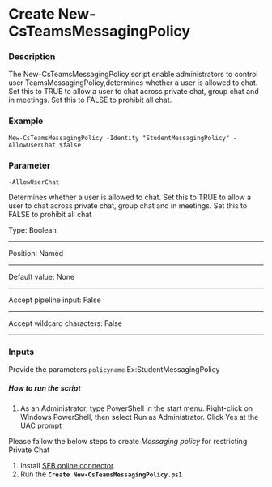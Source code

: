 # Create New-CsTeamsMessagingPolicy

### Description
The New-CsTeamsMessagingPolicy script enable administrators to control user TeamsMessagingPolicy,determines whether a user is allowed to chat. Set this to TRUE to allow a user to chat across private chat, group chat and in meetings. Set this to FALSE to prohibit all chat. 

### Example
    New-CsTeamsMessagingPolicy -Identity "StudentMessagingPolicy" -AllowUserChat $false

### Parameter
`-AllowUserChat`

Determines whether a user is allowed to chat. Set this to TRUE to allow a user to chat across private chat, group chat and in meetings. Set this to FALSE to prohibit all chat

Type:	                               Boolean 

----------------------------------------------
Position:	                           Named

---------------------------------------------
Default value:                         None

---------------------------------------------
Accept pipeline input:	              False

----------------------------------------------
Accept wildcard characters:	          False

----------------------------------------------

### Inputs
Provide the parameters
`policyname` Ex:StudentMessagingPolicy

##### How to run the script

1. As an Administrator, type PowerShell in the start menu. Right-click on Windows PowerShell, then select Run as Administrator.
Click Yes at the UAC prompt

Please fallow the below steps to create _Messaging policy_ for restricting Private Chat
1)	Install [SFB online connector](https://www.microsoft.com/en-us/download/details.aspx?id=39366)
2)	Run the **`Create New-CsTeamsMessagingPolicy.ps1`**
